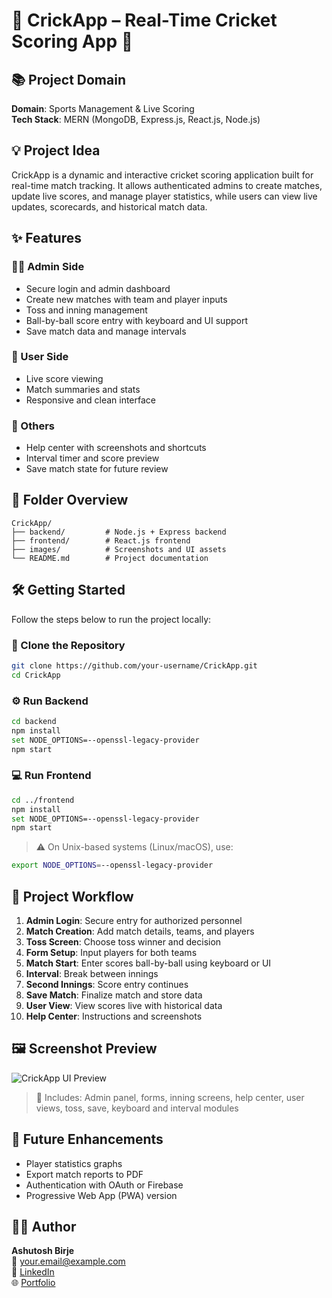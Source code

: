 # 🏏 CrickApp – Real-Time Cricket Scoring App 🏏

## 📚 Project Domain
**Domain**: Sports Management & Live Scoring  
**Tech Stack**: MERN (MongoDB, Express.js, React.js, Node.js)

## 💡 Project Idea

CrickApp is a dynamic and interactive cricket scoring application built for real-time match tracking. It allows authenticated admins to create matches, update live scores, and manage player statistics, while users can view live updates, scorecards, and historical match data.

## ✨ Features

### 👨‍💼 Admin Side
- Secure login and admin dashboard
- Create new matches with team and player inputs
- Toss and inning management
- Ball-by-ball score entry with keyboard and UI support
- Save match data and manage intervals

### 👤 User Side
- Live score viewing
- Match summaries and stats
- Responsive and clean interface

### 🧾 Others
- Help center with screenshots and shortcuts
- Interval timer and score preview
- Save match state for future review

## 📁 Folder Overview

```
CrickApp/
├── backend/         # Node.js + Express backend
├── frontend/        # React.js frontend
├── images/          # Screenshots and UI assets
└── README.md        # Project documentation
```

## 🛠️ Getting Started

Follow the steps below to run the project locally:

### 🧬 Clone the Repository
```bash
git clone https://github.com/your-username/CrickApp.git
cd CrickApp
```

### ⚙️ Run Backend
```bash
cd backend
npm install
set NODE_OPTIONS=--openssl-legacy-provider
npm start
```

### 💻 Run Frontend
```bash
cd ../frontend
npm install
set NODE_OPTIONS=--openssl-legacy-provider
npm start
```

> ⚠️ On Unix-based systems (Linux/macOS), use:
```bash
export NODE_OPTIONS=--openssl-legacy-provider
```

## 🔁 Project Workflow

1. **Admin Login**: Secure entry for authorized personnel  
2. **Match Creation**: Add match details, teams, and players  
3. **Toss Screen**: Choose toss winner and decision  
4. **Form Setup**: Input players for both teams  
5. **Match Start**: Enter scores ball-by-ball using keyboard or UI  
6. **Interval**: Break between innings  
7. **Second Innings**: Score entry continues  
8. **Save Match**: Finalize match and store data  
9. **User View**: View scores live with historical data  
10. **Help Center**: Instructions and screenshots  

## 🖼️ Screenshot Preview

![CrickApp UI Preview](./images/screenshot_readme.png)

> 📁 Includes: Admin panel, forms, inning screens, help center, user views, toss, save, keyboard and interval modules

## 🔮 Future Enhancements

- Player statistics graphs  
- Export match reports to PDF  
- Authentication with OAuth or Firebase  
- Progressive Web App (PWA) version  

## 👨‍💻 Author

**Ashutosh Birje**  
📧 your.email@example.com  
🔗 [LinkedIn](https://linkedin.com/in/your-profile)  
🌐 [Portfolio](https://your-portfolio.com)
